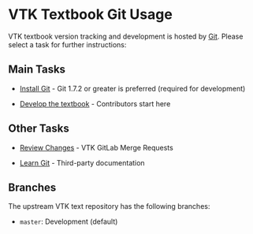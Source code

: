 # VTK Textbook Git Usage

VTK textbook version tracking and development is hosted by [Git](http://git-scm.com).
Please select a task for further instructions:

## Main Tasks

* [Install Git](http://public.kitware.com/Wiki/Git/Download) -
  Git 1.7.2 or greater is preferred (required for development)

* [Develop the textbook](develop.md) - Contributors start here

## Other Tasks

* [Review Changes](https://gitlab.kitware.com/vtk/textbook/merge_requests) -
  VTK GitLab Merge Requests

* [Learn Git](http://public.kitware.com/Wiki/Git/Resources) -
  Third-party documentation

## Branches

The upstream VTK text repository has the following branches:

* `master`: Development (default)
